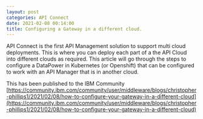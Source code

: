 ```yaml
---
layout: post
categories: API Connect
date: 2021-02-08 00:14:00
title: Configuring a Gateway in a different cloud.
---
```


API Connect is the first API Management solution to support multi cloud deployments. This is where you can deploy each part of a the API Cloud into different clouds as required. This article will go through the steps to configure a DataPower in Kubernetes (or Openshift) that can be configured to work with an API Manager that is in another cloud.

<!--more-->
This has been published to the IBM Community
[https://community.ibm.com/community/user/middleware/blogs/christopher-phillips1/2021/02/08/how-to-configure-your-gateway-in-a-different-cloud](https://community.ibm.com/community/user/middleware/blogs/christopher-phillips1/2021/02/08/how-to-configure-your-gateway-in-a-different-cloud)
